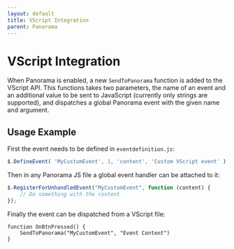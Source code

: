 ```yaml
---
layout: default
title: VScript Integration
parent: Panorama
---
```


# VScript Integration

When Panorama is enabled, a new `SendToPanorama` function is added to the VScript API.
This functions takes two parameters, the name of an event and an additional value to be
sent to JavaScript (currently only strings are supported), and dispatches a global Panorama
event with the given name and argument.

## Usage Example

First the event needs to be defined in `eventdefinition.js`:

```js
$.DefineEvent( 'MyCustomEvent', 1, 'content', 'Custom VScript event' );
```

Then in any Panorama JS file a global event handler can be attached to it:

```js
$.RegisterForUnhandledEvent("MyCustomEvent", function (content) {
    // Do something with the content
});
```

Finally the event can be dispatched from a VScript file:

```
function OnBtnPressed() {
    SendToPanorama("MyCustomEvent", "Event Content")
}
```
